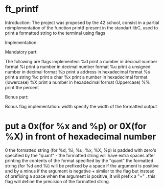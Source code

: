 # ft_printf

Introduction:
The project was proposed by the 42 school, consist in a partial reimplementation of the function printtf present in the standart libC, used to print a formatted string to the terminal using flags

Implementation:

Mandatory part:

The following are flags implemented:
%d print a number in decimal number format
%i print a number in decimal number format
%u print a unsigned number in decimal format
%p print a address in hexadecimal format
%s print a string
%c print a char
%x print a number in hexadecimal format (lowercase)
%X print a number in hexadecimal format (Uppercase)
%% print the percent

Bonus part:

Bonus flag implementation:
width        specify the width of the formatted output
#            put a 0x(for %x and %p) or 0X(for %X) in front of hexadecimal number
0<quant>     the formatted string (for %d, %i, %u, %x, %X, %p) is padded with zero's specified by the "quant"
-<quant>     the formatted string will have extra spaces after printing the contents of the format specified by the "quant"
<space>      the formatted string (for %d and %i) will be prefixed by a space if the argument is positive and by a minus if the argument is negative
\+            similar to the <space> flag but instead of prefixing a space when the argument is positive, it will prefix a "+"
.<quant>     this flag will define the precision of the formatted string

